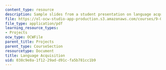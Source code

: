```yaml
---
content_type: resource
description: Sample slides from a student presentation on language acquisition.
file: https://ol-ocw-studio-app-production.s3.amazonaws.com/courses/9-012-the-brain-and-cognitive-sciences-ii-spring-2006/038c9e8a1f1229add91cfa5b781cc1b9_mfrank_presentat.pdf
file_type: application/pdf
learning_resource_types:
- Projects
ocw_type: OCWFile
parent_title: Projects
parent_type: CourseSection
resourcetype: Document
title: Language Acquisition
uid: 038c9e8a-1f12-29ad-d91c-fa5b781cc1b9
---
```

